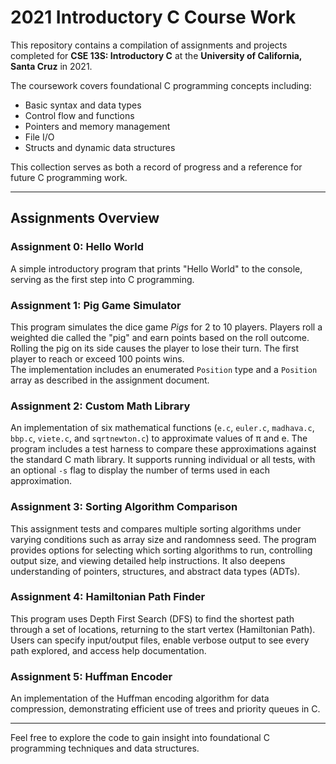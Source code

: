 # 2021 Introductory C Course Work

This repository contains a compilation of assignments and projects completed for **CSE 13S: Introductory C** at the **University of California, Santa Cruz** in 2021.

The coursework covers foundational C programming concepts including:

- Basic syntax and data types  
- Control flow and functions  
- Pointers and memory management  
- File I/O  
- Structs and dynamic data structures  

This collection serves as both a record of progress and a reference for future C programming work.

---

## Assignments Overview

### Assignment 0: Hello World  
A simple introductory program that prints "Hello World" to the console, serving as the first step into C programming.

### Assignment 1: Pig Game Simulator  
This program simulates the dice game *Pigs* for 2 to 10 players. Players roll a weighted die called the "pig" and earn points based on the roll outcome. Rolling the pig on its side causes the player to lose their turn. The first player to reach or exceed 100 points wins.  
The implementation includes an enumerated `Position` type and a `Position` array as described in the assignment document.

### Assignment 2: Custom Math Library  
An implementation of six mathematical functions (`e.c`, `euler.c`, `madhava.c`, `bbp.c`, `viete.c`, and `sqrtnewton.c`) to approximate values of π and e. The program includes a test harness to compare these approximations against the standard C math library. It supports running individual or all tests, with an optional `-s` flag to display the number of terms used in each approximation.

### Assignment 3: Sorting Algorithm Comparison  
This assignment tests and compares multiple sorting algorithms under varying conditions such as array size and randomness seed. The program provides options for selecting which sorting algorithms to run, controlling output size, and viewing detailed help instructions. It also deepens understanding of pointers, structures, and abstract data types (ADTs).

### Assignment 4: Hamiltonian Path Finder  
This program uses Depth First Search (DFS) to find the shortest path through a set of locations, returning to the start vertex (Hamiltonian Path). Users can specify input/output files, enable verbose output to see every path explored, and access help documentation.

### Assignment 5: Huffman Encoder  
An implementation of the Huffman encoding algorithm for data compression, demonstrating efficient use of trees and priority queues in C.

---

Feel free to explore the code to gain insight into foundational C programming techniques and data structures.
